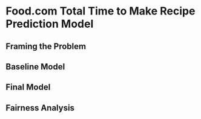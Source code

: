 # Food.com Total Time to Make Recipe Prediction Model

## Framing the Problem

## Baseline Model

## Final Model

## Fairness Analysis
